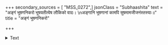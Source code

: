 +++
secondary_sources = [ "MSS_0272",]
jsonClass = "Subhaashita"
text = "अङ्गं भूषणनिकरो भूषयतीत्येष लौकिको वादः।  \nअङ्गानि भूषणानां कामपि सुषमामजीजनंस्तस्याः॥"
title = "अङ्गं भूषणनिकरो"

+++

<details><summary>Text</summary>

अङ्गं भूषणनिकरो भूषयतीत्येष लौकिको वादः।  
अङ्गानि भूषणानां कामपि सुषमामजीजनंस्तस्याः॥
</details>
